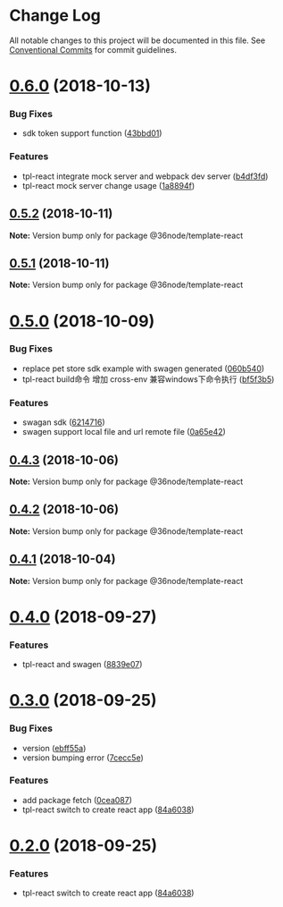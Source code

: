 # Change Log

All notable changes to this project will be documented in this file.
See [Conventional Commits](https://conventionalcommits.org) for commit guidelines.

# [0.6.0](https://github.com/36node/sketch/compare/@36node/template-react@0.5.2...@36node/template-react@0.6.0) (2018-10-13)


### Bug Fixes

* sdk token support function ([43bbd01](https://github.com/36node/sketch/commit/43bbd01))


### Features

* tpl-react integrate mock server and webpack dev server ([b4df3fd](https://github.com/36node/sketch/commit/b4df3fd))
* tpl-react mock server change usage ([1a8894f](https://github.com/36node/sketch/commit/1a8894f))





## [0.5.2](https://github.com/36node/sketch/compare/@36node/template-react@0.5.1...@36node/template-react@0.5.2) (2018-10-11)

**Note:** Version bump only for package @36node/template-react





## [0.5.1](https://github.com/36node/sketch/compare/@36node/template-react@0.5.0...@36node/template-react@0.5.1) (2018-10-11)

**Note:** Version bump only for package @36node/template-react





# [0.5.0](https://github.com/36node/sketch/compare/@36node/template-react@0.4.3...@36node/template-react@0.5.0) (2018-10-09)


### Bug Fixes

* replace pet store sdk example with swagen generated ([060b540](https://github.com/36node/sketch/commit/060b540))
* tpl-react build命令 增加 cross-env 兼容windows下命令执行 ([bf5f3b5](https://github.com/36node/sketch/commit/bf5f3b5))


### Features

* swagan sdk ([6214716](https://github.com/36node/sketch/commit/6214716))
* swagen support local file and url remote file ([0a65e42](https://github.com/36node/sketch/commit/0a65e42))





## [0.4.3](https://github.com/36node/sketch/compare/@36node/template-react@0.4.2...@36node/template-react@0.4.3) (2018-10-06)

**Note:** Version bump only for package @36node/template-react





## [0.4.2](https://github.com/36node/sketch/compare/@36node/template-react@0.4.1...@36node/template-react@0.4.2) (2018-10-06)

**Note:** Version bump only for package @36node/template-react





## [0.4.1](https://github.com/36node/sketch/compare/@36node/template-react@0.4.0...@36node/template-react@0.4.1) (2018-10-04)

**Note:** Version bump only for package @36node/template-react





<a name="0.4.0"></a>
# [0.4.0](https://github.com/36node/sketch/compare/@36node/template-react@0.3.0...@36node/template-react@0.4.0) (2018-09-27)


### Features

* tpl-react and swagen ([8839e07](https://github.com/36node/sketch/commit/8839e07))





<a name="0.3.0"></a>
# [0.3.0](https://github.com/36node/sketch/compare/@36node/template-react@0.1.8...@36node/template-react@0.3.0) (2018-09-25)


### Bug Fixes

* version ([ebff55a](https://github.com/36node/sketch/commit/ebff55a))
* version bumping error ([7cecc5e](https://github.com/36node/sketch/commit/7cecc5e))


### Features

* add package fetch ([0cea087](https://github.com/36node/sketch/commit/0cea087))
* tpl-react switch to create react app ([84a6038](https://github.com/36node/sketch/commit/84a6038))





<a name="0.2.0"></a>
# [0.2.0](https://github.com/36node/sketch/compare/@36node/template-react@0.2.1...@36node/template-react@0.2.0) (2018-09-25)


### Features

* tpl-react switch to create react app ([84a6038](https://github.com/36node/sketch/commit/84a6038))
